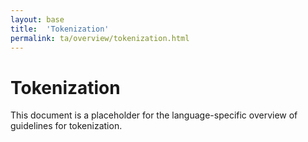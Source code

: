 ```yaml
---
layout: base
title:  'Tokenization'
permalink: ta/overview/tokenization.html
---
```


# Tokenization

This document is a placeholder for the language-specific overview of
guidelines for tokenization.
